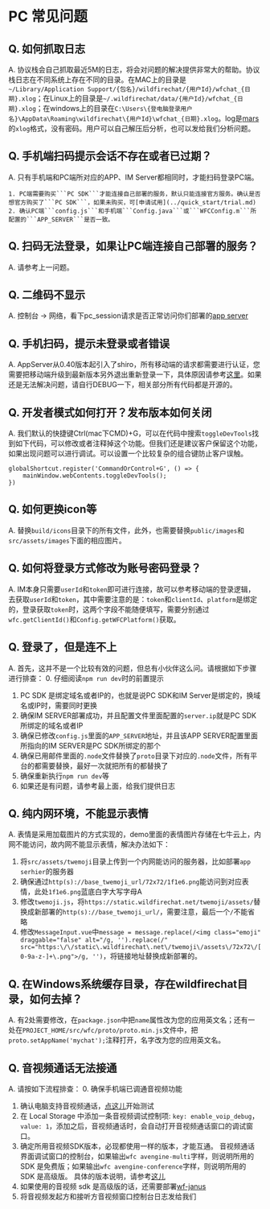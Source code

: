 # PC 常见问题

## Q. 如何抓取日志
A. 协议栈会自己抓取最近5M的日志，将会对问题的解决提供非常大的帮助。协议栈日志在不同系统上存在不同的目录。在MAC上的目录是```~/Library/Application Support/{包名}/wildfirechat/{用户Id}/wfchat_{日期}.xlog```；在Linux上的目录是```~/.wildfirechat/data/{用户Id}/wfchat_{日期}.xlog```；在windows上的目录在```C:\Users\{登电脑登录用户名}\AppData\Roaming\wildfirechat\{用户Id}\wfchat_{日期}.xlog```。log是[mars](https://github.com/Tencent/mars)的```xlog```格式，没有密码。用户可以自己解压后分析，也可以发给我们分析问题。

## Q. 手机端扫码提示会话不存在或者已过期？
A. 只有手机端和PC端所对应的APP、IM Server都相同时，才能扫码登录PC端。

    1. PC端需要购买```PC SDK```才能连接自己部署的服务，默认只能连接官方服务。确认是否想官方购买了```PC SDK```，如果未购买，可[申请试用](../quick_start/trial.md)
    2. 确认PC端```config.js```和手机端```Config.java```或```WFCConfig.m```所配置的```APP_SERVER```是否一致。

## Q. 扫码无法登录，如果让PC端连接自己部署的服务？
A. 请参考上一问题。

## Q. 二维码不显示
A. 控制台 -> 网络，看下pc_session请求是否正常访问你们部署的[app server](../quick_start/server.md)

## Q. 手机扫码，提示未登录或者错误
A. AppServer从0.40版本起引入了shiro，所有移动端的请求都需要进行认证，您需要把移动端升级到最新版本另外退出重新登录一下，具体原因请参考[这里](https://gitee.com/wfchat/app-server/blob/master/README.md#版本兼容)。如果还是无法解决问题，请自行DEBUG一下，相关部分所有代码都是开源的。

## Q. 开发者模式如何打开？发布版本如何关闭
A. 我们默认的快捷键Ctrl(mac下CMD)+G，可以在代码中搜索```toggleDevTools```找到如下代码，可以修改或者注释掉这个功能。但我们还是建议客户保留这个功能，如果出现问题可以进行调试。可以设置一个比较复杂的组合键防止客户误触。
```
globalShortcut.register('CommandOrControl+G', () => {
    mainWindow.webContents.toggleDevTools();
})
```

## Q. 如何更换icon等
A. 替换```build/icons```目录下的所有文件，此外，也需要替换```public/images```和```src/assets/images```下面的相应图片。

## Q. 如何将登录方式修改为账号密码登录？
A. IM本身只需要```userId```和```token```即可进行连接，故可以参考移动端的登录逻辑，去获取```userId```和```token```，其中需要注意的是：```token```和```clientId```、```platform```是绑定的，登录获取```token```时，这两个字段不能随便填写，需要分别通过```wfc.getClientId()```和```Config.getWFCPlatform()```获取。

## Q. 登录了，但是连不上
A. 首先，这并不是一个比较有效的问题，但总有小伙伴这么问。请根据如下步骤进行排查：
0. 仔细阅读```npm run dev```时的前置提示
1. PC SDK 是绑定域名或者IP的，也就是说PC SDK和IM Server是绑定的，换域名或IP时，需要同时更换
2. 确保IM SERVER部署成功，并且配置文件里面配置的```server.ip```就是PC SDK所绑定的域名或者IP
3. 确保已修改```config.js```里面的```APP_SERVER```地址，并且该APP SERVER配置里面所指向的IM SERVER是PC SDK所绑定的那个
4. 确保已用邮件里面的```.node```文件替换了```proto```目录下对应的```.node```文件，所有平台的都需要替换，最好一次就把所有的都替换了
5. 确保重新执行```npm run dev```等
6. 如果还是有问题，请参考最上面，给我们提供日志

## Q. 纯内网环境，不能显示表情
A. 表情是采用加载图片的方式实现的，demo里面的表情图片存储在七牛云上，内网不能访问，故内网不能显示表情，解决办法如下：
  1. 将```src/assets/twemoji```目录上传到一个内网能访问的服务器，比如部署```app serhier```的服务器
  2. 确保通过```http(s)://base_twemoji_url/72x72/1f1e6.png```能访问到对应表情，此处```1f1e6.png```蓝底白字大写字母A
  3. 修改```twemoji.js```，将```https://static.wildfirechat.net/twemoji/assets/```替换成新部署的```http(s)://base_twemoji_url/```，需要注意，最后一个```/```不能省略
  4. 修改```MessageInput.vue```中```message = message.replace(/<img class="emoji" draggable="false" alt="/g, '').replace(/" src="https:\/\/static\.wildfirechat\.net\/twemoji\/assets\/72x72\/[0-9a-z-]+\.png">/g, '')```，将链接地址替换成新部署的。

## Q. 在Windows系统缓存目录，存在wildfirechat目录，如何去掉？
A. 有2处需要修改，在```package.json```中把```name```属性改为您的应用英文名；还有一处在```PROJECT_HOME/src/wfc/proto/proto.min.js```文件中，把```proto.setAppName('mychat');```注释打开，名字改为您的应用英文名。

## Q. 音视频通话无法接通
A. 请按如下流程排查：
0. 确保手机端已调通音视频功能
1. 确认电脑支持音视频通话，[点这儿](https://docs.wildfirechat.cn/webrtc/abilitytest/)开始测试
2. 在 Local Storage 中添加一条音视频调试控制项: ```key: enable_voip_debug```，```value: 1```，添加之后，音视频通话时，会自动打开音视频通话窗口的调试窗口。
3. 确定所用音视频SDK版本，必现都使用一样的版本，才能互通。 音视频通话界面调试窗口的控制台，如果输出```wfc avengine-multi```字样，则说明所用的 SDK  是免费版；如果输出```wfc avengine-conference```字样，则说明所用的 SDK 是高级版。 具体的版本说明，请参考[这儿](https://github.com/wildfirechat/vue-pc-chat/tree/master/src/wfc/av/internal)
4. 如果使用的音视频 sdk 是高级版的话，还需要部署[wf-janus](https://github.com/wildfirechat/wf-janus)
5. 将音视频发起方和接听方音视频窗口控制台日志发给我们
